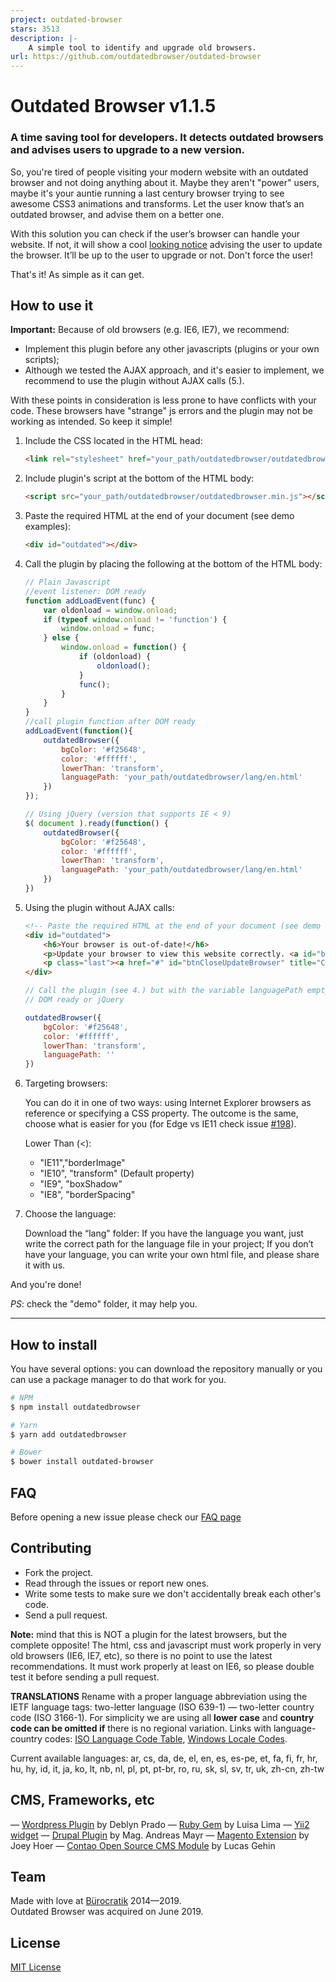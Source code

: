 ```yaml
---
project: outdated-browser
stars: 3513
description: |-
    A simple tool to identify and upgrade old browsers.
url: https://github.com/outdatedbrowser/outdated-browser
---
```


# Outdated Browser v1.1.5

### A time saving tool for developers. It detects outdated browsers and advises users to upgrade to a new version.

So, you're tired of people visiting your modern website with an outdated browser and not doing anything about it.
Maybe they aren't "power" users, maybe it's your auntie running a last century browser trying to see awesome CSS3 animations and transforms. Let the user know that’s an outdated browser, and advise them on a better one.

With this solution you can check if the user’s browser can handle your website. If not, it will show a cool [looking notice](http://d.pr/i/Xhf) advising the user to update the browser. It’ll be up to the user to upgrade or not. Don't force the user!

That's it! As simple as it can get.

## How to use it
**Important:** Because of old browsers (e.g. IE6, IE7), we recommend:


* Implement this plugin before any other javascripts (plugins or your own scripts); 
* Although we tested the AJAX approach, and it's easier to implement, we recommend to use the plugin without AJAX calls (5.).

With these points in consideration is less prone to have conflicts with your code. These browsers have "strange" js errors and the plugin may not be working as intended. So keep it simple! 

1. Include the CSS located in the HTML head:

    ```html
    <link rel="stylesheet" href="your_path/outdatedbrowser/outdatedbrowser.min.css">
    ```

2. Include plugin's script at the bottom of the HTML body:

    ```html
    <script src="your_path/outdatedbrowser/outdatedbrowser.min.js"></script>
    ```

3. Paste the required HTML at the end of your document (see demo examples):

    ```html
    <div id="outdated"></div>
    ```

4. Call the plugin by placing the following at the bottom of the HTML body:

    ```javascript
    // Plain Javascript
    //event listener: DOM ready
    function addLoadEvent(func) {
        var oldonload = window.onload;
        if (typeof window.onload != 'function') {
            window.onload = func;
        } else {
            window.onload = function() {
                if (oldonload) {
                    oldonload();
                }
                func();
            }
        }
    }
    //call plugin function after DOM ready
    addLoadEvent(function(){
        outdatedBrowser({
            bgColor: '#f25648',
            color: '#ffffff',
            lowerThan: 'transform',
            languagePath: 'your_path/outdatedbrowser/lang/en.html'
        })
    });
    ```

    ```javascript
    // Using jQuery (version that supports IE < 9)
    $( document ).ready(function() {
        outdatedBrowser({
            bgColor: '#f25648',
            color: '#ffffff',
            lowerThan: 'transform',
            languagePath: 'your_path/outdatedbrowser/lang/en.html'
        })
    })
    ```

5. Using the plugin without AJAX calls:
    
    ```html
    <!-- Paste the required HTML at the end of your document (see demo examples) -->
    <div id="outdated">
        <h6>Your browser is out-of-date!</h6>
        <p>Update your browser to view this website correctly. <a id="btnUpdateBrowser" href="https://bestvpn.org/outdatedbrowser/"> Outdated Browser </a></p>
        <p class="last"><a href="#" id="btnCloseUpdateBrowser" title="Close">&times;</a></p>
    </div>
    ```

    
    ```javascript
    // Call the plugin (see 4.) but with the variable languagePath empty: 
    // DOM ready or jQuery
    
    outdatedBrowser({
        bgColor: '#f25648',
        color: '#ffffff',
        lowerThan: 'transform',
        languagePath: ''
    })
    ```

6. Targeting browsers:

    You can do it in one of two ways: using Internet Explorer browsers as reference or specifying a CSS property. The outcome is the same, choose what is easier for you (for Edge vs IE11 check issue [#198](https://github.com/burocratik/outdated-browser/issues/198)).

    Lower Than (<):
    * "IE11","borderImage"
    * "IE10", "transform" (Default property)
    * "IE9", "boxShadow"
    * "IE8", "borderSpacing"

7. Choose the language:

    Download the “lang" folder: If you have the language you want, just write the correct path for the language file in your project; If you don’t have your language, you can write your own html file, and please share it with us.

And you're done!

*PS*: check the "demo" folder, it may help you.

***


## How to install

You have several options: you can download the repository manually or you can use a package manager to do that work for you.

```bash
# NPM
$ npm install outdatedbrowser

# Yarn
$ yarn add outdatedbrowser

# Bower
$ bower install outdated-browser
```

## FAQ

Before opening a new issue please check our [FAQ page](https://github.com/burocratik/outdated-browser/wiki/FAQ)


## Contributing

* Fork the project.
* Read through the issues or report new ones.
* Write some tests to make sure we don't accidentally break each other's code.
* Send a pull request.

**Note:** mind that this is NOT a plugin for the latest browsers, but the complete opposite! The html, css and javascript must work properly in very old browsers (IE6, IE7, etc), so there is no point to use the latest recommendations. It must work properly at least on IE6, so please double test it before sending a pull request.

**TRANSLATIONS**
Rename with a proper language abbreviation using the IETF language tags: two-letter language (ISO 639-1)  — two-letter country code (ISO 3166-1). For simplicity we are using all **lower case** and **country code can be omitted if** there is no regional variation. Links with language-country codes: [ISO Language Code Table](http://www.lingoes.net/en/translator/langcode.htm), [Windows Locale Codes](http://www.science.co.il/Language/Locale-codes.asp).

Current available languages: ar, cs, da, de, el, en, es, es-pe, et, fa, fi, fr, hr, hu, hy, id, it, ja, ko, lt, nb, nl, pl, pt, pt-br, ro, ru, sk, sl, sv, tr, uk, zh-cn, zh-tw

## CMS, Frameworks, etc
— [Wordpress Plugin](https://github.com/deblynprado/wp-outdated-browser) by Deblyn Prado
— [Ruby Gem](https://github.com/luisalima/outdatedbrowser_rails) by Luisa Lima
— [Yii2 widget](http://www.yiiframework.com/extension/yii2-outdated-browser)
— [Drupal Plugin](https://www.drupal.org/sandbox/agoradesign/2369737) by Mag. Andreas Mayr
— [Magento Extension](https://github.com/gaugeinteractive/magento-outdated-browser) by Joey Hoer
— [Contao Open Source CMS Module](https://github.com/lucasgehin/contao-outdatedbrowser) by Lucas Gehin

## Team

Made with love at [Bürocratik](http://burocratik.com) 2014—2019.<br>
Outdated Browser was acquired on June 2019.

## License

[MIT License](http://zenorocha.mit-license.org/)

